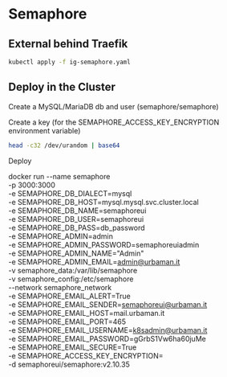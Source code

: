# Semaphore

## External behind Traefik

```bash
kubectl apply -f ig-semaphore.yaml
```

## Deploy in the Cluster

Create a MySQL/MariaDB db and user (semaphore/semaphore)

Create a key (for the SEMAPHORE_ACCESS_KEY_ENCRYPTION environment variable)

```bash
head -c32 /dev/urandom | base64
```

Deploy

docker run --name semaphore \
-p 3000:3000 \
-e SEMAPHORE_DB_DIALECT=mysql \
-e SEMAPHORE_DB_HOST=mysql.mysql.svc.cluster.local \
-e SEMAPHORE_DB_NAME=semaphoreui \
-e SEMAPHORE_DB_USER=semaphoreui \
-e SEMAPHORE_DB_PASS=db_password \
-e SEMAPHORE_ADMIN=admin \
-e SEMAPHORE_ADMIN_PASSWORD=semaphoreuiadmin \
-e SEMAPHORE_ADMIN_NAME="Admin" \
-e SEMAPHORE_ADMIN_EMAIL=admin@urbaman.it \
-v semaphore_data:/var/lib/semaphore \
-v semaphore_config:/etc/semaphore \
--network semaphore_network \
-e SEMAPHORE_EMAIL_ALERT=True \
-e SEMAPHORE_EMAIL_SENDER=semaphoreui@urbaman.it \
-e SEMAPHORE_EMAIL_HOST=mail.urbaman.it \
-e SEMAPHORE_EMAIL_PORT=465 \
-e SEMAPHORE_EMAIL_USERNAME=k8sadmin@urbaman.it \
-e SEMAPHORE_EMAIL_PASSWORD=gGrbS1Vw6ha60juMe \
-e SEMAPHORE_EMAIL_SECURE=True \
-e SEMAPHORE_ACCESS_KEY_ENCRYPTION=<key> \
-d semaphoreui/semaphore:v2.10.35
